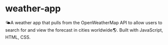 # weather-app
🌤️A weather app that pulls from the OpenWeatherMap API to allow users to search for and view the forecast in cities worldwide🌎. Built with JavaScript, HTML, CSS.
